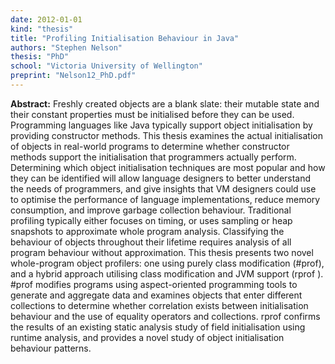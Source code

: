 ```yaml
---
date: 2012-01-01
kind: "thesis"
title: "Profiling Initialisation Behaviour in Java"
authors: "Stephen Nelson"
thesis: "PhD"
school: "Victoria University of Wellington"
preprint: "Nelson12_PhD.pdf"
---
```


**Abstract:** Freshly created objects are a blank slate: their mutable state and their constant properties must be initialised before they can be used. Programming languages like Java typically support object initialisation by providing constructor methods. This thesis examines the actual initialisation of objects in real-world programs to determine whether constructor methods support the initialisation that programmers actually perform. Determining which object initialisation techniques are most popular and how they can be identified will allow language designers to better understand the needs of programmers, and give insights that VM designers could use to optimise the performance of language implementations, reduce memory consumption, and improve garbage collection behaviour.
Traditional profiling typically either focuses on timing, or uses sampling or heap snapshots to approximate whole program analysis. Classifying the behaviour of objects throughout their lifetime requires analysis of all program behaviour without approximation. This thesis presents two novel whole-program object profilers: one using purely class modification (#prof), and a hybrid approach utilising class modification and JVM support (rprof ). #prof modifies programs using aspect-oriented programming tools to generate and aggregate data and examines objects that enter different collections to determine whether correlation exists between initialisation behaviour and the use of equality operators and collections. rprof confirms the results of an existing static analysis study of field initialisation using runtime analysis, and provides a novel study of object initialisation behaviour patterns.